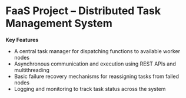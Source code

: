 # FaaS Project – Distributed Task Management System

**Key Features**

- A central task manager for dispatching functions to available worker nodes
- Asynchronous communication and execution using REST APIs and multithreading
- Basic failure recovery mechanisms for reassigning tasks from failed nodes
- Logging and monitoring to track task status across the system

